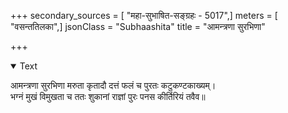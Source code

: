 +++
secondary_sources = [ "महा-सुभाषित-सङ्ग्रहः - 5017",]
meters = [ "वसन्ततिलका",]
jsonClass = "Subhaashita"
title = "आमन्त्रणा सुरभिणा"

+++

<details open><summary>Text</summary>

आमन्त्रणा सुरभिणा मरुता कृतादौ दत्तं फलं च पुरतः कटुकण्टकाख्यम्।  
भग्नं मुखं विमुखता च ततः शुकानां राज्ञां पुरः पनस कीर्तिरियं तवैव॥
</details>

